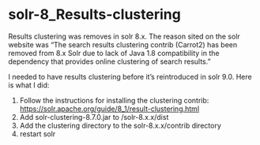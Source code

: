 # solr-8_Results-clustering

Results clustering was removes in solr 8.x. The reason sited on the solr website was “The search results clustering contrib (Carrot2) has been removed from 8.x Solr due to lack of Java 1.8 compatibility in the dependency that provides online clustering of search results.”

I needed to have results clustering before it’s reintroduced in solr 9.0. Here is what I did:
1.	Follow the instructions for installing the clustering contrib: https://solr.apache.org/guide/8_1/result-clustering.html
2.	Add solr-clustering-8.7.0.jar to /solr-8.x.x/dist
3.	Add the clustering directory to the solr-8.x.x/contrib  directory
4.	restart solr


